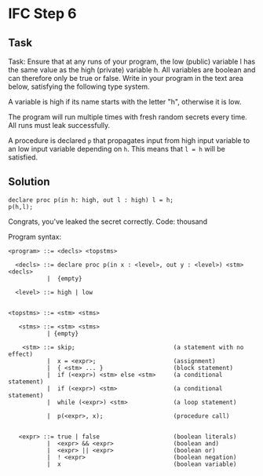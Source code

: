 # IFC Step 6
## Task
Task: Ensure that at any runs of your program, the low (public) variable l has the same value as the high (private) variable h.
All variables are boolean and can therefore only be true or false.
Write in your program in the text area below, satisfying the following type system.

A variable is high if its name starts with the letter "h", otherwise it is low.

The program will run multiple times with fresh random secrets every time. All runs must leak successfully.


A procedure is declared `p` that propagates input from high input variable to an low input variable depending on `h`. This means that `l = h` will be satisfied.

## Solution
```
declare proc p(in h: high, out l : high) l = h;
p(h,l);
```

Congrats, you've leaked the secret correctly. Code: thousand

Program syntax:
```
<program> ::= <decls> <topstms>

  <decls> ::= declare proc p(in x : <level>, out y : <level>) <stm> <decls>
           |  {empty}

  <level> ::= high | low


<topstms> ::= <stm> <stms>

   <stms> ::= <stm> <stms>
           | {empty}

    <stm> ::= skip;                            (a statement with no effect)
           |  x = <expr>;                      (assignment)
           |  { <stm> ... }                    (block statement)
           |  if (<expr>) <stm> else <stm>     (a conditional statement)
           |  if (<expr>) <stm>                (a conditional statement)
           |  while (<expr>) <stm>             (a loop statement)

           |  p(<expr>, x);                    (procedure call)


   <expr> ::= true | false                     (boolean literals)
           |  <expr> && <expr>                 (boolean and)
           |  <expr> || <expr>                 (boolean or)
           |  ! <expr>                         (boolean negation)
           |  x                                (boolean variable)
            
```
